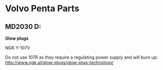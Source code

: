 # Volvo Penta Parts

## MD2030 D:

**Glow plugs**

NGK Y-107V

Do not use 107R as they require a regulating power supply and will burn up: http://www.ngk.al/glow-plugs/glow-plug-technology/
